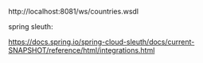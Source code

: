 http://localhost:8081/ws/countries.wsdl

spring sleuth:

https://docs.spring.io/spring-cloud-sleuth/docs/current-SNAPSHOT/reference/html/integrations.html
